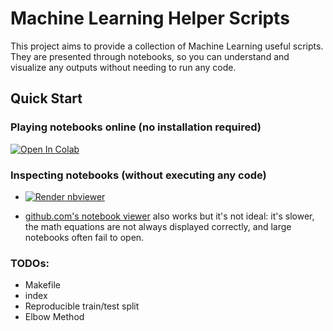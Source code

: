 # Machine Learning Helper Scripts


This project aims to provide a collection of Machine Learning useful scripts.
They are presented through notebooks, so you can understand and visualize any outputs 
without needing to run any code.


## Quick Start

### Playing notebooks online (no installation required) 

<a href="https://colab.research.google.com/github/paulaceccon/ml-helper-scripts/blob/main/" target="_parent"><img src="https://colab.research.google.com/assets/colab-badge.svg" alt="Open In Colab"/></a>

### Inspecting notebooks (without executing any code)

* <a href="https://nbviewer.jupyter.org/github/paulaceccon/ml-helper-scripts/blob/main/index.ipynb"><img src="https://raw.githubusercontent.com/jupyter/design/master/logos/Badges/nbviewer_badge.svg" alt="Render nbviewer" /></a>

* [github.com's notebook viewer](https://github.com/ageron/handson-ml2/blob/master/index.ipynb) also works but it's not ideal: it's slower, the math equations are not always displayed correctly, and large notebooks often fail to open.



### TODOs:
- Makefile
- index
- Reproducible train/test split
- Elbow Method
